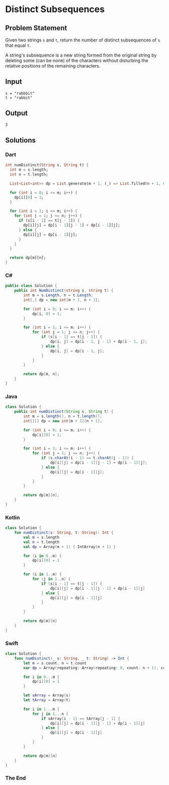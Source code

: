 # Distinct Subsequences

## Problem Statement

Given two strings `s` and `t`, return the number of distinct subsequences of `s` that equal `t`.

A string's subsequence is a new string formed from the original string by deleting some (can be none) of the characters without disturbing the relative positions of the remaining characters.

## Input

```text
s = "rabbbit"
t = "rabbit"
```

## Output

```text
3
```


## Solutions

### Dart

```dart
int numDistinct(String s, String t) {
  int m = s.length;
  int n = t.length;

  List<List<int>> dp = List.generate(m + 1, (_) => List.filled(n + 1, 0));

  for (int i = 0; i <= m; i++) {
    dp[i][0] = 1;
  }

  for (int i = 1; i <= m; i++) {
    for (int j = 1; j <= n; j++) {
      if (s[i - 1] == t[j - 1]) {
        dp[i][j] = dp[i - 1][j - 1] + dp[i - 1][j];
      } else {
        dp[i][j] = dp[i - 1][j];
      }
    }
  }

  return dp[m][n];
}
```


### C#

```csharp
public class Solution {
    public int NumDistinct(string s, string t) {
        int m = s.Length, n = t.Length;
        int[,] dp = new int[m + 1, n + 1];

        for (int i = 0; i <= m; i++) {
            dp[i, 0] = 1;
        }

        for (int i = 1; i <= m; i++) {
            for (int j = 1; j <= n; j++) {
                if (s[i - 1] == t[j - 1]) {
                    dp[i, j] = dp[i - 1, j - 1] + dp[i - 1, j];
                } else {
                    dp[i, j] = dp[i - 1, j];
                }
            }
        }

        return dp[m, n];
    }
}
```


### Java

```java
class Solution {
    public int numDistinct(String s, String t) {
        int m = s.length(), n = t.length();
        int[][] dp = new int[m + 1][n + 1];

        for (int i = 0; i <= m; i++) {
            dp[i][0] = 1;
        }

        for (int i = 1; i <= m; i++) {
            for (int j = 1; j <= n; j++) {
                if (s.charAt(i - 1) == t.charAt(j - 1)) {
                    dp[i][j] = dp[i - 1][j - 1] + dp[i - 1][j];
                } else {
                    dp[i][j] = dp[i - 1][j];
                }
            }
        }

        return dp[m][n];
    }
}
```


### Kotlin

```kotlin
class Solution {
    fun numDistinct(s: String, t: String): Int {
        val m = s.length
        val n = t.length
        val dp = Array(m + 1) { IntArray(n + 1) }

        for (i in 0..m) {
            dp[i][0] = 1
        }

        for (i in 1..m) {
            for (j in 1..n) {
                if (s[i - 1] == t[j - 1]) {
                    dp[i][j] = dp[i - 1][j - 1] + dp[i - 1][j]
                } else {
                    dp[i][j] = dp[i - 1][j]
                }
            }
        }

        return dp[m][n]
    }
}
```


### Swift

```swift
class Solution {
    func numDistinct(_ s: String, _ t: String) -> Int {
        let m = s.count, n = t.count
        var dp = Array(repeating: Array(repeating: 0, count: n + 1), count: m + 1)

        for i in 0...m {
            dp[i][0] = 1
        }

        let sArray = Array(s)
        let tArray = Array(t)

        for i in 1...m {
            for j in 1...n {
                if sArray[i - 1] == tArray[j - 1] {
                    dp[i][j] = dp[i - 1][j - 1] + dp[i - 1][j]
                } else {
                    dp[i][j] = dp[i - 1][j]
                }
            }
        }

        return dp[m][n]
    }
}
```


### The End

